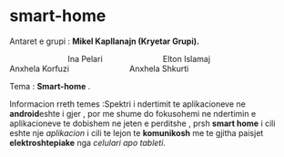 # smart-home

Antaret e grupi : **Mikel Kapllanajn (Kryetar Grupi).**

                           Ina Pelari
                           Elton Islamaj
                           Anxhela Korfuzi
                           Anxhela Shkurti



Tema : **Smart-home** .

Informacion rreth temes :Spektri i ndertimit te aplikacioneve ne **android**eshte i gjer , por me shume do fokusohemi ne ndertimin e aplikacioneve te dobishem ne jeten e perditshe , prsh **smart home** i cili eshte nje _aplikacion_ i cili te lejon te **komunikosh** me te gjitha paisjet **elektroshtepiake** nga *celulari apo tableti*.



                          




